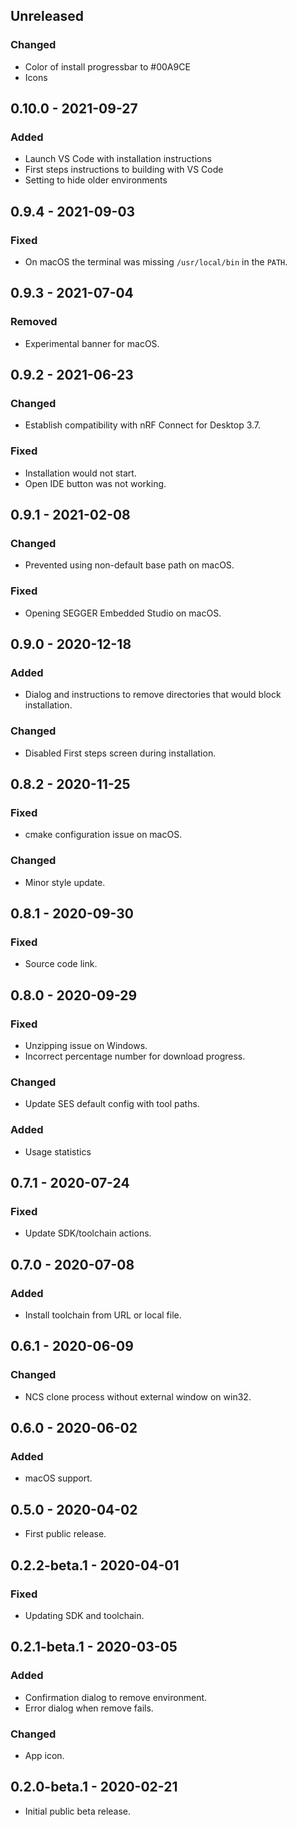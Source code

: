 ## Unreleased

### Changed
- Color of install progressbar to #00A9CE
- Icons

## 0.10.0 - 2021-09-27
### Added
-  Launch VS Code with installation instructions
-  First steps instructions to building with VS Code
-  Setting to hide older environments

## 0.9.4 - 2021-09-03
### Fixed
- On macOS the terminal was missing `/usr/local/bin` in the `PATH`.

## 0.9.3 - 2021-07-04
### Removed
- Experimental banner for macOS.

## 0.9.2 - 2021-06-23
### Changed
- Establish compatibility with nRF Connect for Desktop 3.7.
### Fixed
- Installation would not start.
- Open IDE button was not working.

## 0.9.1 - 2021-02-08
### Changed
- Prevented using non-default base path on macOS.
### Fixed
- Opening SEGGER Embedded Studio on macOS.

## 0.9.0 - 2020-12-18
### Added
- Dialog and instructions to remove directories that would block installation.
### Changed
- Disabled First steps screen during installation.

## 0.8.2 - 2020-11-25
### Fixed
- cmake configuration issue on macOS.
### Changed
- Minor style update.

## 0.8.1 - 2020-09-30
### Fixed
- Source code link.

## 0.8.0 - 2020-09-29
### Fixed
- Unzipping issue on Windows.
- Incorrect percentage number for download progress.
### Changed
- Update SES default config with tool paths.
### Added
- Usage statistics

## 0.7.1 - 2020-07-24
### Fixed
- Update SDK/toolchain actions.

## 0.7.0 - 2020-07-08
### Added
- Install toolchain from URL or local file.

## 0.6.1 - 2020-06-09
### Changed
- NCS clone process without external window on win32.

## 0.6.0 - 2020-06-02
### Added
- macOS support.

## 0.5.0 - 2020-04-02
- First public release.

## 0.2.2-beta.1 - 2020-04-01
### Fixed
- Updating SDK and toolchain.

## 0.2.1-beta.1 - 2020-03-05
### Added
- Confirmation dialog to remove environment.
- Error dialog when remove fails.
### Changed
- App icon.

## 0.2.0-beta.1 - 2020-02-21
- Initial public beta release.
